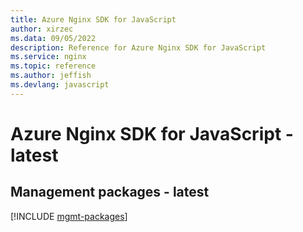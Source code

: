 ```yaml
---
title: Azure Nginx SDK for JavaScript
author: xirzec
ms.data: 09/05/2022
description: Reference for Azure Nginx SDK for JavaScript
ms.service: nginx
ms.topic: reference
ms.author: jeffish
ms.devlang: javascript
---
```

# Azure Nginx SDK for JavaScript - latest

## Management packages - latest
[!INCLUDE [mgmt-packages](nginx-mgmt-index.md)]